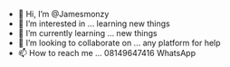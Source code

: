 - 👋 Hi, I’m @Jamesmonzy
- 👀 I’m interested in ... learning new things 
- 🌱 I’m currently learning ... new things
- 💞️ I’m looking to collaborate on ... any platform for help 
- 📫 How to reach me ... 08149647416 WhatsApp 

<!---
Jamesmonzy/Jamesmonzy is a ✨ special ✨ repository because its `README.md` (this file) appears on your GitHub profile.
You can click the Preview link to take a look at your changes.
--->

